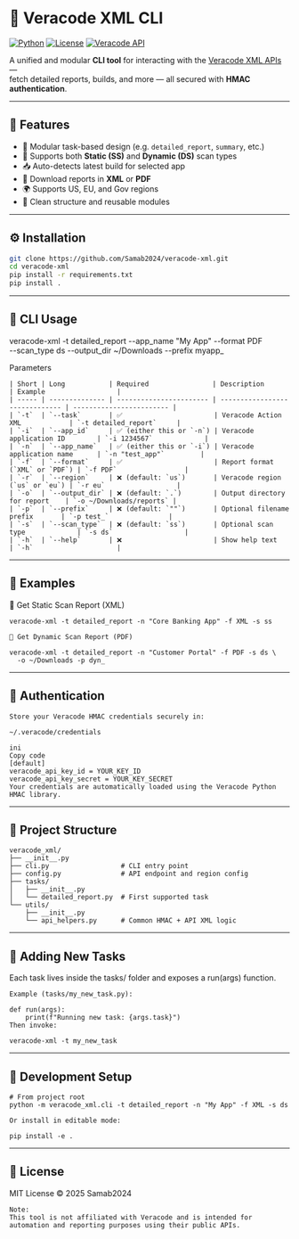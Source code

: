 # 🧩 Veracode XML CLI

[![Python](https://img.shields.io/badge/python-3.8%2B-blue)](https://www.python.org/)
[![License](https://img.shields.io/badge/license-MIT-green)](LICENSE)
[![Veracode API](https://img.shields.io/badge/veracode-xml--api-orange)](https://docs.veracode.com/r/c_api_main)

A unified and modular **CLI tool** for interacting with the [Veracode XML APIs](https://docs.veracode.com/r/c_api_main) —  
fetch detailed reports, builds, and more — all secured with **HMAC authentication**.

---

## 🚀 Features
- 🧱 Modular task-based design (e.g. `detailed_report`, `summary`, etc.)
- 🔄 Supports both **Static (SS)** and **Dynamic (DS)** scan types
- 📥 Auto-detects latest build for selected app
- 📂 Download reports in **XML** or **PDF**
- 🌍 Supports US, EU, and Gov regions
- 🧩 Clean structure and reusable modules

---

## ⚙️ Installation

```bash
git clone https://github.com/Samab2024/veracode-xml.git
cd veracode-xml
pip install -r requirements.txt
pip install .
```

---

## 🧠 CLI Usage

veracode-xml -t detailed_report --app_name "My App" --format PDF \
    --scan_type ds --output_dir ~/Downloads --prefix myapp_

Parameters
```
| Short | Long           | Required                | Description                    | Example                  |
| ----- | -------------- | ----------------------- | ------------------------------ | ------------------------ |
| `-t`  | `--task`       | ✅                       | Veracode Action XML            | `-t detailed_report`     |
| `-i`  | `--app_id`     | ✅ (either this or `-n`) | Veracode application ID        | `-i 1234567`             |
| `-n`  | `--app_name`   | ✅ (either this or `-i`) | Veracode application name      | `-n "test_app"`         |
| `-f`  | `--format`     | ✅                       | Report format (`XML` or `PDF`) | `-f PDF`                 |
| `-r`  | `--region`     | ❌ (default: `us`)       | Veracode region (`us` or `eu`) | `-r eu`                  |
| `-o`  | `--output_dir` | ❌ (default: `.`)        | Output directory for report    | `-o ~/Downloads/reports` |
| `-p`  | `--prefix`     | ❌ (default: `""`)       | Optional filename prefix       | `-p test_`               |
| `-s`  | `--scan_type`  | ❌ (default: `ss`)       | Optional scan type             | `-s ds`                  |
| `-h`  | `--help`       | ❌                       | Show help text                 | `-h`                     |
```

---

## 📘 Examples

🔹 Get Static Scan Report (XML)
```
veracode-xml -t detailed_report -n "Core Banking App" -f XML -s ss

🔸 Get Dynamic Scan Report (PDF)

veracode-xml -t detailed_report -n "Customer Portal" -f PDF -s ds \
  -o ~/Downloads -p dyn_
```

---

## 🔐 Authentication
```
Store your Veracode HMAC credentials securely in:

~/.veracode/credentials

ini
Copy code
[default]
veracode_api_key_id = YOUR_KEY_ID
veracode_api_key_secret = YOUR_KEY_SECRET
Your credentials are automatically loaded using the Veracode Python HMAC library.
```

---

## 🧱 Project Structure
```
veracode_xml/
├── __init__.py
├── cli.py                  # CLI entry point
├── config.py               # API endpoint and region config
├── tasks/
│   ├── __init__.py
│   └── detailed_report.py  # First supported task
└── utils/
    ├── __init__.py
    └── api_helpers.py      # Common HMAC + API XML logic
```

---

## 🧩 Adding New Tasks

Each task lives inside the tasks/ folder and exposes a run(args) function.
```
Example (tasks/my_new_task.py):

def run(args):
    print(f"Running new task: {args.task}")
Then invoke:

veracode-xml -t my_new_task
```

---

## 🧪 Development Setup
```
# From project root
python -m veracode_xml.cli -t detailed_report -n "My App" -f XML -s ds

Or install in editable mode:

pip install -e .
```

---

## 🪪 License

MIT License © 2025 Samab2024

```
Note:
This tool is not affiliated with Veracode and is intended for automation and reporting purposes using their public APIs.
